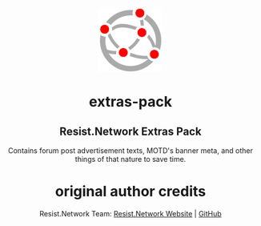 <p align="center"><img src="https://github.com/resist-network/extras-pack/blob/master/images/128x128.png?raw=true"></p>
<h1 align="center">extras-pack</h1>
<h2 align="center">Resist.Network Extras Pack</h2>
<p align="center">Contains forum post advertisement texts, MOTD's banner meta, and other things of that nature to save time.</p>

<h1 align="center">original author credits</h1>
<p align="center">Resist.Network Team: <a href="https://resist.network">Resist.Network Website</a> | <a href="https://github.com/resist-network">GitHub</a></p>
